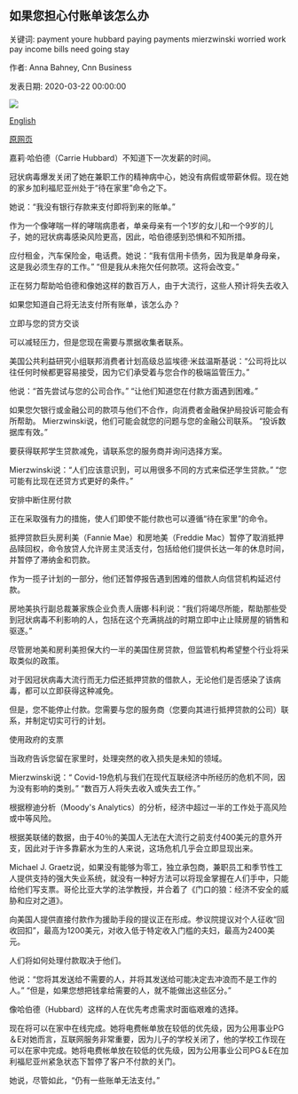 ## 如果您担心付账单该怎么办

关键词: payment youre hubbard paying payments mierzwinski worried work pay income bills need going stay

作者: Anna Bahney, Cnn Business

发表日期: 2020-03-22 00:00:00

![](https://cdn.cnn.com/cnnnext/dam/assets/200321083701-20200321-paying-bills-gfx-super-tease.jpg)

[English](What%20to%20do%20if%20you%27re%20worried%20about%20paying%20your%20bills.md)

[原网页](https://edition.cnn.com/2020/03/22/success/cannot-pay-bills-coronavirus/index.html)

嘉莉·哈伯德（Carrie Hubbard）不知道下一次发薪的时间。

冠状病毒爆发关闭了她在兼职工作的精神病中心，她没有病假或带薪休假。现在她的家乡加利福尼亚州处于“待在家里”命令之下。

她说：“我没有银行存款来支付即将到来的账单。”

作为一个像哮喘一样的哮喘病患者，单亲母亲有一个1岁的女儿和一个9岁的儿子，她的冠状病毒感染风险更高，因此，哈伯德感到恐惧和不知所措。

应付租金，汽车保险金，电话费。她说：“我有信用卡债务，因为我是单身母亲，这是我必须生存的工作。” “但是我从未拖欠任何款项。这将会改变。”

正在努力帮助哈伯德和像她这样的数百万人，由于大流行，这些人预计将失去收入

如果您知道自己将无法支付所有账单，该怎么办？

立即与您的贷方交谈

可以减轻压力，但是您现在需要与票据收集者联系。

美国公共利益研究小组联邦消费者计划高级总监埃德·米兹温斯基说：“公司将比以往任何时候都更容易接受，因为它们承受着与您合作的极端监管压力。”

他说：“首先尝试与您的公司合作。” “让他们知道您在付款方面遇到困难。”

如果您欠银行或金融公司的款项与他们不合作，向消费者金融保护局投诉可能会有所帮助。 Mierzwinski说，他们可能会就您的问题与您的金融公司联系。 “投诉数据库有效。”

要获得联邦学生贷款减免，请联系您的服务商并询问选择方案。

Mierzwinski说：“人们应该意识到，可以用很多不同的方式来偿还学生贷款。” “您可能有比现在还贷方式更好的条件。”

安排中断住房付款

正在采取强有力的措施，使人们即使不能付款也可以遵循“待在家里”的命令。

抵押贷款巨头房利美（Fannie Mae）和房地美（Freddie Mac）暂停了取消抵押品赎回权，命令放贷人允许房主灵活支付，包括给他们提供长达一年的休息时间，并暂停了滞纳金和罚款。

作为一揽子计划的一部分，他们还暂停报告遇到困难的借款人向信贷机构延迟付款。

房地美执行副总裁兼家族企业负责人唐娜·科利说：“我们将竭尽所能，帮助那些受到冠状病毒不利影响的人，包括在这个充满挑战的时期立即中止止赎房屋的销售和驱逐。”

尽管房地美和房利美担保大约一半的美国住房贷款，但监管机构希望整个行业将采取类似的政策。

对于因冠状病毒大流行而无力偿还抵押贷款的借款人，无论他们是否感染了该病毒，都可以立即获得这种减免。

但是，您不能停止付款。您需要与您的服务商（您要向其进行抵押贷款的公司）联系，并制定切实可行的计划。

使用政府的支票

当政府告诉您留在家里时，处理突然的收入损失是未知的领域。

Mierzwinski说：“ Covid-19危机与我们在现代互联经济中所经历的危机不同，因为没有影响的类别。” “数百万人将失去收入或失去工作。”

根据穆迪分析（Moody's Analytics）的分析，经济中超过一半的工作处于高风险或中等风险。

根据美联储的数据，由于40％的美国人无法在大流行之前支付400美元的意外开支，因此对于许多靠薪水为生的人来说，这场危机几乎会立即显现出来。

Michael J. Graetz说，如果没有能够为零工，独立承包商，兼职员工和季节性工人提供支持的强大失业系统，就没有一种好方法可以将现金掌握在人们手中，只能给他们写支票。哥伦比亚大学的法学教授，并合着了《门口的狼：经济不安全的威胁和应对之道》。

向美国人提供直接付款作为援助手段的提议正在形成。参议院提议对个人征收“回收回扣”，最高为1200美元，对收入低于特定收入门槛的夫妇，最高为2400美元。

人们将如何处理付款取决于他们。

他说：“您将其发送给不需要的人，并将其发送给可能决定去冲浪而不是工作的人。” “但是，如果您想把钱拿给需要的人，就不能做出这些区分。”

像哈伯德（Hubbard）这样的人在优先考虑需求时面临艰难的选择。

现在将可以在家中在线完成。她将电费帐单放在较低的优先级，因为公用事业PG＆E对她而言，互联网服务非常重要，因为儿子的学校关闭了，他的学校工作现在可以在家中完成。她将电费帐单放在较低的优先级，因为公用事业公司PG＆E在加利福尼亚州紧急状态下暂停了客户不付款的关门。

她说，尽管如此，“仍有一些账单无法支付。”